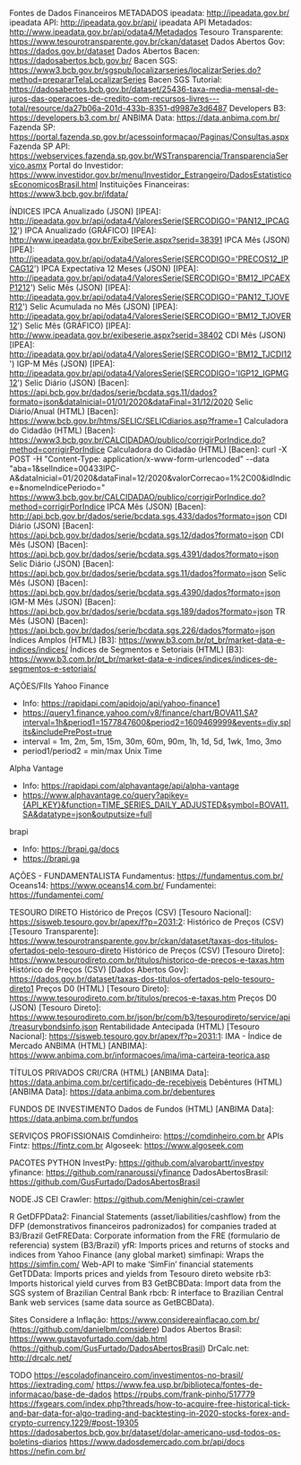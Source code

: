 Fontes de Dados Financeiros
METADADOS
ipeadata: http://ipeadata.gov.br/
ipeadata API: http://ipeadata.gov.br/api/
ipeadata API Metadados: http://www.ipeadata.gov.br/api/odata4/Metadados
Tesouro Transparente: https://www.tesourotransparente.gov.br/ckan/dataset
Dados Abertos Gov: https://dados.gov.br/dataset
Dados Abertos Bacen: https://dadosabertos.bcb.gov.br/
Bacen SGS: https://www3.bcb.gov.br/sgspub/localizarseries/localizarSeries.do?method=prepararTelaLocalizarSeries
Bacen SGS Tutorial: https://dadosabertos.bcb.gov.br/dataset/25436-taxa-media-mensal-de-juros-das-operacoes-de-credito-com-recursos-livres---total/resource/da27b06a-201d-433b-8351-d9987e3d6487
Developers B3: https://developers.b3.com.br/
ANBIMA Data: https://data.anbima.com.br/
Fazenda SP: https://portal.fazenda.sp.gov.br/acessoinformacao/Paginas/Consultas.aspx
Fazenda SP API: https://webservices.fazenda.sp.gov.br/WSTransparencia/TransparenciaServico.asmx
Portal do Investidor: https://www.investidor.gov.br/menu/Investidor_Estrangeiro/DadosEstatisticosEconomicosBrasil.html
Instituições Financeiras: https://www3.bcb.gov.br/ifdata/

ÍNDICES
IPCA Anualizado (JSON) [IPEA]: http://ipeadata.gov.br/api/odata4/ValoresSerie(SERCODIGO='PAN12_IPCAG12')
IPCA Anualizado (GRÁFICO) [IPEA]: http://www.ipeadata.gov.br/ExibeSerie.aspx?serid=38391
IPCA Mês (JSON) [IPEA]: http://ipeadata.gov.br/api/odata4/ValoresSerie(SERCODIGO='PRECOS12_IPCAG12')
IPCA Expectativa 12 Meses (JSON) [IPEA]: http://ipeadata.gov.br/api/odata4/ValoresSerie(SERCODIGO='BM12_IPCAEXP1212')
Selic Mês (JSON) [IPEA]: http://ipeadata.gov.br/api/odata4/ValoresSerie(SERCODIGO='PAN12_TJOVER12')
Selic Acumulada no Mês (JSON) [IPEA]: http://ipeadata.gov.br/api/odata4/ValoresSerie(SERCODIGO='BM12_TJOVER12')
Selic Mês (GRÁFICO) [IPEA]: http://www.ipeadata.gov.br/exibeserie.aspx?serid=38402
CDI Mês (JSON) [IPEA]: http://ipeadata.gov.br/api/odata4/ValoresSerie(SERCODIGO='BM12_TJCDI12')
IGP-M Mês (JSON) [IPEA]: http://ipeadata.gov.br/api/odata4/ValoresSerie(SERCODIGO='IGP12_IGPMG12')
Selic Diário (JSON) [Bacen]: https://api.bcb.gov.br/dados/serie/bcdata.sgs.11/dados?formato=json&dataInicial=01/01/2020&dataFinal=31/12/2020
Selic Diário/Anual (HTML) [Bacen]: https://www.bcb.gov.br/htms/SELIC/SELICdiarios.asp?frame=1
Calculadora do Cidadão (HTML) [Bacen]: https://www3.bcb.gov.br/CALCIDADAO/publico/corrigirPorIndice.do?method=corrigirPorIndice
Calculadora do Cidadão (HTML) [Bacen]: curl -X POST -H "Content-Type: application/x-www-form-urlencoded" --data "aba=1&selIndice=00433IPC-A&dataInicial=01/2020&dataFinal=12/2020&valorCorrecao=1%2C00&idIndice=&nomeIndicePeriodo=" https://www3.bcb.gov.br/CALCIDADAO/publico/corrigirPorIndice.do?method=corrigirPorIndice
IPCA Mês (JSON) [Bacen]: http://api.bcb.gov.br/dados/serie/bcdata.sgs.433/dados?formato=json
CDI Diário (JSON) [Bacen]: https://api.bcb.gov.br/dados/serie/bcdata.sgs.12/dados?formato=json
CDI Mês (JSON) [Bacen]: https://api.bcb.gov.br/dados/serie/bcdata.sgs.4391/dados?formato=json
Selic Diário (JSON) [Bacen]: https://api.bcb.gov.br/dados/serie/bcdata.sgs.11/dados?formato=json
Selic Mês (JSON) [Bacen]: https://api.bcb.gov.br/dados/serie/bcdata.sgs.4390/dados?formato=json
IGM-M Mês (JSON) [Bacen]: https://api.bcb.gov.br/dados/serie/bcdata.sgs.189/dados?formato=json
TR Mês (JSON) [Bacen]: https://api.bcb.gov.br/dados/serie/bcdata.sgs.226/dados?formato=json
Índices Amplos (HTML) [B3]: https://www.b3.com.br/pt_br/market-data-e-indices/indices/
Índices de Segmentos e Setoriais (HTML) [B3]: https://www.b3.com.br/pt_br/market-data-e-indices/indices/indices-de-segmentos-e-setoriais/

AÇÕES/FIIs
Yahoo Finance
- Info: https://rapidapi.com/apidojo/api/yahoo-finance1
- https://query1.finance.yahoo.com/v8/finance/chart/BOVA11.SA?interval=1h&period1=1577847600&period2=1609469999&events=div,splits&includePrePost=true
- interval = 1m, 2m, 5m, 15m, 30m, 60m, 90m, 1h, 1d, 5d, 1wk, 1mo, 3mo
- period1/period2 = min/max Unix Time

Alpha Vantage
- Info: https://rapidapi.com/alphavantage/api/alpha-vantage
- https://www.alphavantage.co/query?apikey={API_KEY}&function=TIME_SERIES_DAILY_ADJUSTED&symbol=BOVA11.SA&datatype=json&outputsize=full

brapi
- Info: https://brapi.ga/docs
- https://brapi.ga

AÇÕES - FUNDAMENTALISTA
Fundamentus: https://fundamentus.com.br/
Oceans14: https://www.oceans14.com.br/
Fundamentei: https://fundamentei.com/

TESOURO DIRETO
Histórico de Preços (CSV) [Tesouro Nacional]: https://sisweb.tesouro.gov.br/apex/f?p=2031:2:
Histórico de Preços (CSV) [Tesouro Transparente]: https://www.tesourotransparente.gov.br/ckan/dataset/taxas-dos-titulos-ofertados-pelo-tesouro-direto
Histórico de Preços (CSV) [Tesouro Direto]: https://www.tesourodireto.com.br/titulos/historico-de-precos-e-taxas.htm
Histórico de Preços (CSV) [Dados Abertos Gov]: https://dados.gov.br/dataset/taxas-dos-titulos-ofertados-pelo-tesouro-direto1
Preços D0 (HTML) [Tesouro Direto]: https://www.tesourodireto.com.br/titulos/precos-e-taxas.htm
Preços D0 (JSON) [Tesouro Direto]: https://www.tesourodireto.com.br/json/br/com/b3/tesourodireto/service/api/treasurybondsinfo.json
Rentabilidade Antecipada (HTML) [Tesouro Nacional]: https://sisweb.tesouro.gov.br/apex/f?p=2031:1:
IMA - Índice de Mercado ANBIMA (HTML) [ANBIMA]: https://www.anbima.com.br/informacoes/ima/ima-carteira-teorica.asp

TÍTULOS PRIVADOS
CRI/CRA (HTML) [ANBIMA Data]: https://data.anbima.com.br/certificado-de-recebiveis
Debêntures (HTML) [ANBIMA Data]: https://data.anbima.com.br/debentures

FUNDOS DE INVESTIMENTO
Dados de Fundos (HTML) [ANBIMA Data]: https://data.anbima.com.br/fundos

SERVIÇOS PROFISSIONAIS
Comdinheiro: https://comdinheiro.com.br
APIs Fintz: https://fintz.com.br
Algoseek: https://www.algoseek.com

PACOTES
PYTHON
InvestPy: https://github.com/alvarobartt/investpy
yfinance: https://github.com/ranaroussi/yfinance
DadosAbertosBrasil: https://github.com/GusFurtado/DadosAbertosBrasil

NODE.JS
CEI Crawler: https://github.com/Menighin/cei-crawler

R
GetDFPData2: Financial Statements (asset/liabilities/cashflow) from the DFP (demonstrativos financeiros padronizados) for companies traded at B3/Brazil
GetFREData: Corporate information from the FRE (formulario de referencia) system (B3/Brazil)
yfR: Imports prices and returns of stocks and indices from Yahoo Finance (any global market)
simfinapi: Wraps the https://simfin.com/ Web-API to make ‘SimFin’ financial statements
GetTDData: Imports prices and yields from Tesouro direto website
rb3: Imports historical yield curves from B3
GetBCBData: Import data from the SGS system of Brazilian Central Bank
rbcb: R interface to Brazilian Central Bank web services (same data source as GetBCBData).

Sites
Considere a Inflação: https://www.considereainflacao.com.br/ (https://github.com/danielbm/considere)
Dados Abertos Brasil: https://www.gustavofurtado.com/dab.html (https://github.com/GusFurtado/DadosAbertosBrasil)
DrCalc.net: http://drcalc.net/

TODO
https://escoladofinanceiro.com/investimentos-no-brasil/
https://iextrading.com/
https://www.fea.usp.br/biblioteca/fontes-de-informacao/base-de-dados
https://rpubs.com/frank-pinho/517779
https://fxgears.com/index.php?threads/how-to-acquire-free-historical-tick-and-bar-data-for-algo-trading-and-backtesting-in-2020-stocks-forex-and-crypto-currency.1229/#post-19305
https://dadosabertos.bcb.gov.br/dataset/dolar-americano-usd-todos-os-boletins-diarios
https://www.dadosdemercado.com.br/api/docs
https://nefin.com.br/
